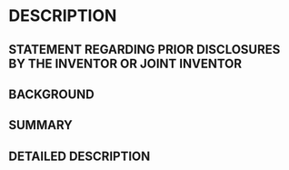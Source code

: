 # DESCRIPTION

## STATEMENT REGARDING PRIOR DISCLOSURES BY THE INVENTOR OR JOINT INVENTOR

## BACKGROUND

## SUMMARY

## DETAILED DESCRIPTION

